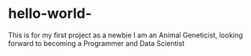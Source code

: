 # hello-world-
This is for my first project as a newbie
I am an Animal Geneticist, looking forward to becoming a Programmer and Data Scientist
